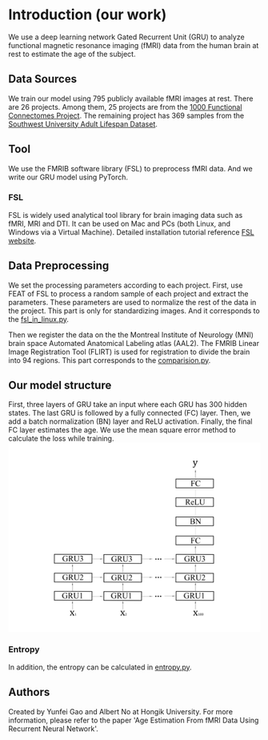 # Introduction (our work)

We use a deep learning network Gated Recurrent Unit (GRU) to analyze functional magnetic resonance imaging (fMRI) data from the human brain at rest to estimate the age of the subject.

## Data Sources

We train our model using 795 publicly available fMRI images at rest.
There are 26 projects.
Among them, 25 projects are from the [1000 Functional Connectomes Project](http://fcon_1000.projects.nitrc.org/fcpClassic/FcpTable.html).
The remaining project has 369 samples from the [Southwest University Adult Lifespan Dataset](http://fcon_1000.projects.nitrc.org/indi/retro/sald.html).

## Tool

We use the FMRIB software library (FSL) to preprocess fMRI data.
And we write our GRU model using PyTorch.

### FSL

FSL is widely used analytical tool library for brain imaging data such as fMRI, MRI and DTI.
It can be used on Mac and PCs (both Linux, and Windows via a Virtual Machine).
Detailed installation tutorial reference [FSL website](https://fsl.fmrib.ox.ac.uk/fsl/fslwiki/).

## Data Preprocessing

We set the processing parameters according to each project.
First, use FEAT of FSL to process a random sample of each project and extract the parameters. 
These parameters are used to normalize the rest of the data in the project.
This part is only for standardizing images.
And it corresponds to the [fsl_in_linux.py](https://github.com/gyfbianhuanyun/brain-data-with-age/blob/master/fsl_in_linux.py).

Then we register the data on the the Montreal Institute of Neurology (MNI) brain space Automated Anatomical Labeling atlas (AAL2).
The FMRIB Linear Image Registration Tool (FLIRT) is used for registration to divide the brain into 94 regions.
This part corresponds to the [comparision.py](https://github.com/gyfbianhuanyun/brain-data-with-age/blob/master/comparision.py).

## Our model structure

First, three layers of GRU take an input where each GRU has 300 hidden states.
The last GRU is followed by a fully connected (FC) layer.
Then, we add a batch normalization (BN) layer and ReLU activation.
Finally, the final FC layer estimates the age.
We use the mean square error method to calculate the loss while training.
![Model Structure](./rest_csv_data/model_structure.jpg)

### Entropy

In addition, the entropy can be calculated in [entropy.py](https://github.com/gyfbianhuanyun/brain-data-with-age/blob/master/entropy.py).

## Authors

Created by Yunfei Gao and Albert No at Hongik University.
For more information, please refer to the paper 'Age Estimation From fMRI Data Using Recurrent Neural Network'.
